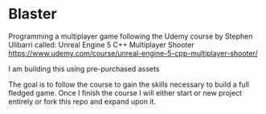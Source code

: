 # Blaster

Programming a multiplayer game following the Udemy course by Stephen Ulibarri called:
Unreal Engine 5 C++ Multiplayer Shooter
https://www.udemy.com/course/unreal-engine-5-cpp-multiplayer-shooter/

I am building this using pre-purchased assets

The goal is to follow the course to gain the skills necessary to build a full fledged game. 
Once I finish the course I will either start or new project entirely or fork this repo and expand upon it.

